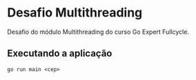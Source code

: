 # Desafio Multithreading  

Desafio do módulo Multithreading do curso Go Expert Fullcycle.  

## Executando a aplicação  

`go run main <cep>`
